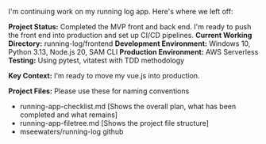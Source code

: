 I'm continuing work on my running log app. Here's where we left off:

**Project Status:** Completed the MVP front and back end.  I'm ready to push the front end into production and set up CI/CD pipelines.
**Current Working Directory:** running-log/frontend
**Development Environment:** Windows 10, Python 3.13, Node.js 20, SAM CLI
**Production Environment:** AWS Serverless
**Testing:** Using pytest, vitatest with TDD methodology

**Key Context:**
I'm ready to move my vue.js into production.  

**Project Files:** Please use these for naming conventions
- running-app-checklist.md [Shows the overall plan, what has been completed and what remains]
- running-app-filetree.md [Shows the project file structure]
- mseewaters/running-log github


